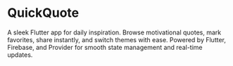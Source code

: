 # QuickQuote
 A sleek Flutter app for daily inspiration. Browse motivational quotes, mark favorites, share instantly, and switch themes with ease. Powered by Flutter, Firebase, and Provider for smooth state management and real-time updates.
